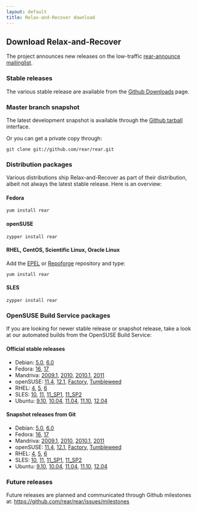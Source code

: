 ```yaml
---
layout: default
title: Relax-and-Recover download
---
```


## Download Relax-and-Recover
The project announces new releases on the low-traffic [rear-announce mailinglist](http://lists.relax-and-recover.org/mailman/listinfo/rear-announce).


### Stable releases
The various stable release are available from the
[Github Downloads](https://github.com/rear/rear/downloads) page.


### Master branch snapshot
The latest development snapshot is available through the
[Github tarball](https://github.com/rear/rear/tarball/master) interface.

Or you can get a private copy through:

    git clone git://github.com/rear/rear.git


### Distribution packages
Various distributions ship Relax-and-Recover as part of their distribution,
albeit not always the latest stable release. Here is an overview:

#### Fedora

    yum install rear

#### openSUSE

    zypper install rear

#### RHEL, CentOS, Scientific Linux, Oracle Linux
Add the [EPEL](http://apps.fedoraproject.org/packages/rear) or
[Repoforge](http://pkgs.repoforge.org/rear/) repository and type:

    yum install rear

#### SLES

    zypper install rear


### OpenSUSE Build Service packages
If you are looking for newer stable release or snapshot release, take a look at
our automated builds from the OpenSUSE Build Service:

#### Official stable releases

 * Debian:
    [5.0](http://download.opensuse.org/repositories/Archiving:/Backup:/Rear/Debian_5.0/all/),
    [6.0](http://download.opensuse.org/repositories/Archiving:/Backup:/Rear/Debian_6.0/all/)
 * Fedora:
    [16](http://download.opensuse.org/repositories/Archiving:/Backup:/Rear/Fedora_16/noarch/),
    [17](http://download.opensuse.org/repositories/Archiving:/Backup:/Rear/Fedora_17/noarch/)
 * Mandriva:
    [2009.1](http://download.opensuse.org/repositories/Archiving:/Backup:/Rear/Mandriva_2009.1/noarch/),
    [2010](http://download.opensuse.org/repositories/Archiving:/Backup:/Rear/Mandriva_2010/noarch/),
    [2010.1](http://download.opensuse.org/repositories/Archiving:/Backup:/Rear/Mandriva_2010.1/noarch/),
    [2011](http://download.opensuse.org/repositories/Archiving:/Backup:/Rear/Mandriva_2011/noarch/)
 * openSUSE:
    [11.4](http://download.opensuse.org/repositories/Archiving:/Backup:/Rear/openSUSE_11.4/noarch/),
    [12.1](http://download.opensuse.org/repositories/Archiving:/Backup:/Rear/openSUSE_12.1/noarch/),
    [Factory](http://download.opensuse.org/repositories/Archiving:/Backup:/Rear/openSUSE_Factory/noarch/),
    [Tumbleweed](http://download.opensuse.org/repositories/Archiving:/Backup:/Rear/openSUSE_Tumbleweed/noarch/)
 * RHEL:
    [4](http://download.opensuse.org/repositories/Archiving:/Backup:/Rear/RedHat_RHEL-4/noarch/),
    [5](http://download.opensuse.org/repositories/Archiving:/Backup:/Rear/RedHat_RHEL-5/noarch/),
    [6](http://download.opensuse.org/repositories/Archiving:/Backup:/Rear/RedHat_RHEL-6/noarch/)
 * SLES:
    [10](http://download.opensuse.org/repositories/Archiving:/Backup:/Rear/SLE_10_SDK/noarch/),
    [11](http://download.opensuse.org/repositories/Archiving:/Backup:/Rear/SLE_11/noarch/),
    [11_SP1](http://download.opensuse.org/repositories/Archiving:/Backup:/Rear/SLE_11_SP1/noarch/),
    [11_SP2](http://download.opensuse.org/repositories/Archiving:/Backup:/Rear/SLE_11_SP2/noarch/)
 * Ubuntu:
    [9.10](http://download.opensuse.org/repositories/Archiving:/Backup:/Rear/xUbuntu_9.10/all/),
    [10.04](http://download.opensuse.org/repositories/Archiving:/Backup:/Rear/xUbuntu_10.04/all/),
    [11.04](http://download.opensuse.org/repositories/Archiving:/Backup:/Rear/xUbuntu_11.04/all/),
    [11.10](http://download.opensuse.org/repositories/Archiving:/Backup:/Rear/xUbuntu_11.10/all/),
    [12.04](http://download.opensuse.org/repositories/Archiving:/Backup:/Rear/xUbuntu_12.04/all/)

#### Snapshot releases from Git

 * Debian:
    [5.0](http://download.opensuse.org/repositories/Archiving:/Backup:/Rear:/Snapshot/Debian_5.0/all/),
    [6.0](http://download.opensuse.org/repositories/Archiving:/Backup:/Rear:/Snapshot/Debian_6.0/all/)
 * Fedora:
    [16](http://download.opensuse.org/repositories/Archiving:/Backup:/Rear:/Snapshot/Fedora_16/noarch/),
    [17](http://download.opensuse.org/repositories/Archiving:/Backup:/Rear:/Snapshot/Fedora_17/noarch/)
 * Mandriva:
    [2009.1](http://download.opensuse.org/repositories/Archiving:/Backup:/Rear:/Snapshot/Mandriva_2009.1/noarch/),
    [2010](http://download.opensuse.org/repositories/Archiving:/Backup:/Rear:/Snapshot/Mandriva_2010/noarch/),
    [2010.1](http://download.opensuse.org/repositories/Archiving:/Backup:/Rear:/Snapshot/Mandriva_2010.1/noarch/),
    [2011](http://download.opensuse.org/repositories/Archiving:/Backup:/Rear:/Snapshot/Mandriva_2011/noarch/)
 * openSUSE:
    [11.4](http://download.opensuse.org/repositories/Archiving:/Backup:/Rear:/Snapshot/openSUSE_11.4/noarch/),
    [12.1](http://download.opensuse.org/repositories/Archiving:/Backup:/Rear:/Snapshot/openSUSE_12.1/noarch/),
    [Factory](http://download.opensuse.org/repositories/Archiving:/Backup:/Rear:/Snapshot/openSUSE_Factory/noarch/),
    [Tumbleweed](http://download.opensuse.org/repositories/Archiving:/Backup:/Rear:/Snapshot/openSUSE_Tumbleweed/noarch/)
 * RHEL:
    [4](http://download.opensuse.org/repositories/Archiving:/Backup:/Rear:/Snapshot/RedHat_RHEL-4/noarch/),
    [5](http://download.opensuse.org/repositories/Archiving:/Backup:/Rear:/Snapshot/RedHat_RHEL-5/noarch/),
    [6](http://download.opensuse.org/repositories/Archiving:/Backup:/Rear:/Snapshot/RedHat_RHEL-6/noarch/)
 * SLES:
    [10](http://download.opensuse.org/repositories/Archiving:/Backup:/Rear:/Snapshot/SLE_10_SDK/noarch/),
    [11](http://download.opensuse.org/repositories/Archiving:/Backup:/Rear:/Snapshot/SLE_11/noarch/),
    [11_SP1](http://download.opensuse.org/repositories/Archiving:/Backup:/Rear:/Snapshot/SLE_11_SP1/noarch/),
    [11_SP2](http://download.opensuse.org/repositories/Archiving:/Backup:/Rear:/Snapshot/SLE_11_SP2/noarch/)
 * Ubuntu:
    [9.10](http://download.opensuse.org/repositories/Archiving:/Backup:/Rear:/Snapshot/xUbuntu_9.10/all/),
    [10.04](http://download.opensuse.org/repositories/Archiving:/Backup:/Rear:/Snapshot/xUbuntu_10.04/all/),
    [11.04](http://download.opensuse.org/repositories/Archiving:/Backup:/Rear:/Snapshot/xUbuntu_11.04/all/),
    [11.10](http://download.opensuse.org/repositories/Archiving:/Backup:/Rear:/Snapshot/xUbuntu_11.10/all/),
    [12.04](http://download.opensuse.org/repositories/Archiving:/Backup:/Rear:/Snapshot/xUbuntu_12.04/all/)


### Future releases
Future releases are planned and communicated through Github milestones at:
<https://github.com/rear/rear/issues/milestones>
